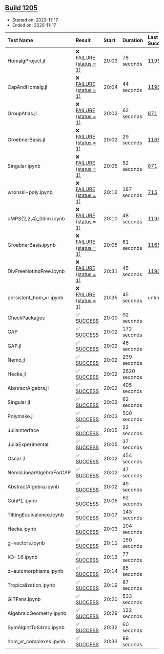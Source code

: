 ## [Build 1205](https://oscarci.mathematik.uni-kl.de/job/oscar-stable/1205/)

* Started on: 2020-11-17
* Ended on: 2020-11-17

| Test Name    | Result | Start | Duration | Last Success | First Failure |
|:-------------|:-------|:------|:---------|:-------------|:--------------|
| HomalgProject.jl | ❌ [FAILURE (status = 1)](https://oscarci.mathematik.uni-kl.de/job/oscar-stable/1205/artifact/logs/build-1205/HomalgProject.jl.log) | 20:03 | 78 seconds | [1196](https://oscarci.mathematik.uni-kl.de/job/oscar-stable/1196/) | [1197](https://oscarci.mathematik.uni-kl.de/job/oscar-stable/1197/) |
| CapAndHomalg.jl | ❌ [FAILURE (status = 1)](https://oscarci.mathematik.uni-kl.de/job/oscar-stable/1205/artifact/logs/build-1205/CapAndHomalg.jl.log) | 20:04 | 44 seconds | [1196](https://oscarci.mathematik.uni-kl.de/job/oscar-stable/1196/) | [1197](https://oscarci.mathematik.uni-kl.de/job/oscar-stable/1197/) |
| GroupAtlas.jl | ❌ [FAILURE (status = 1)](https://oscarci.mathematik.uni-kl.de/job/oscar-stable/1205/artifact/logs/build-1205/GroupAtlas.jl.log) | 20:02 | 62 seconds | [871](https://oscarci.mathematik.uni-kl.de/job/oscar-stable/871/) | [872](https://oscarci.mathematik.uni-kl.de/job/oscar-stable/872/) |
| GroebnerBasis.jl | ❌ [FAILURE (status = 1)](https://oscarci.mathematik.uni-kl.de/job/oscar-stable/1205/artifact/logs/build-1205/GroebnerBasis.jl.log) | 20:02 | 29 seconds | [1168](https://oscarci.mathematik.uni-kl.de/job/oscar-stable/1168/) | [1169](https://oscarci.mathematik.uni-kl.de/job/oscar-stable/1169/) |
| Singular.ipynb | ❌ [FAILURE (status = 1)](https://oscarci.mathematik.uni-kl.de/job/oscar-stable/1205/artifact/logs/build-1205/Singular.ipynb.log) | 20:05 | 52 seconds | [871](https://oscarci.mathematik.uni-kl.de/job/oscar-stable/871/) | [872](https://oscarci.mathematik.uni-kl.de/job/oscar-stable/872/) |
| wronski-poly.ipynb | ❌ [FAILURE (status = 1)](https://oscarci.mathematik.uni-kl.de/job/oscar-stable/1205/artifact/logs/build-1205/wronski-poly.ipynb.log) | 20:16 | 187 seconds | [715](https://oscarci.mathematik.uni-kl.de/job/oscar-stable/715/) | [716](https://oscarci.mathematik.uni-kl.de/job/oscar-stable/716/) |
| uMPS(2,2,4)_0dim.ipynb | ❌ [FAILURE (status = 1)](https://oscarci.mathematik.uni-kl.de/job/oscar-stable/1205/artifact/logs/build-1205/uMPS-2-2-4-_0dim.ipynb.log) | 20:10 | 48 seconds | [1196](https://oscarci.mathematik.uni-kl.de/job/oscar-stable/1196/) | [1197](https://oscarci.mathematik.uni-kl.de/job/oscar-stable/1197/) |
| GroebnerBasis.ipynb | ❌ [FAILURE (status = 1)](https://oscarci.mathematik.uni-kl.de/job/oscar-stable/1205/artifact/logs/build-1205/GroebnerBasis.ipynb.log) | 20:05 | 61 seconds | [1168](https://oscarci.mathematik.uni-kl.de/job/oscar-stable/1168/) | [1169](https://oscarci.mathematik.uni-kl.de/job/oscar-stable/1169/) |
| DivFreeNotIndFree.ipynb | ❌ [FAILURE (status = 1)](https://oscarci.mathematik.uni-kl.de/job/oscar-stable/1205/artifact/logs/build-1205/DivFreeNotIndFree.ipynb.log) | 20:31 | 45 seconds | [1196](https://oscarci.mathematik.uni-kl.de/job/oscar-stable/1196/) | [1197](https://oscarci.mathematik.uni-kl.de/job/oscar-stable/1197/) |
| persistent_hom_vr.ipynb | ❌ [FAILURE (status = 1)](https://oscarci.mathematik.uni-kl.de/job/oscar-stable/1205/artifact/logs/build-1205/persistent_hom_vr.ipynb.log) | 20:35 | 45 seconds | unknown | unknown |
| CheckPackages | ✅ [SUCCESS](https://oscarci.mathematik.uni-kl.de/job/oscar-stable/1205/artifact/logs/build-1205/CheckPackages.log) | 20:00 | 92 seconds |  |  |
| GAP | ✅ [SUCCESS](https://oscarci.mathematik.uni-kl.de/job/oscar-stable/1205/artifact/logs/build-1205/GAP.log) | 20:02 | 172 seconds |  |  |
| GAP.jl | ✅ [SUCCESS](https://oscarci.mathematik.uni-kl.de/job/oscar-stable/1205/artifact/logs/build-1205/GAP.jl.log) | 20:02 | 46 seconds |  |  |
| Nemo.jl | ✅ [SUCCESS](https://oscarci.mathematik.uni-kl.de/job/oscar-stable/1205/artifact/logs/build-1205/Nemo.jl.log) | 20:02 | 239 seconds |  |  |
| Hecke.jl | ✅ [SUCCESS](https://oscarci.mathematik.uni-kl.de/job/oscar-stable/1205/artifact/logs/build-1205/Hecke.jl.log) | 20:02 | 2820 seconds |  |  |
| AbstractAlgebra.jl | ✅ [SUCCESS](https://oscarci.mathematik.uni-kl.de/job/oscar-stable/1205/artifact/logs/build-1205/AbstractAlgebra.jl.log) | 20:02 | 405 seconds |  |  |
| Singular.jl | ✅ [SUCCESS](https://oscarci.mathematik.uni-kl.de/job/oscar-stable/1205/artifact/logs/build-1205/Singular.jl.log) | 20:02 | 62 seconds |  |  |
| Polymake.jl | ✅ [SUCCESS](https://oscarci.mathematik.uni-kl.de/job/oscar-stable/1205/artifact/logs/build-1205/Polymake.jl.log) | 20:02 | 500 seconds |  |  |
| JuliaInterface | ✅ [SUCCESS](https://oscarci.mathematik.uni-kl.de/job/oscar-stable/1205/artifact/logs/build-1205/JuliaInterface.log) | 20:05 | 22 seconds |  |  |
| JuliaExperimental | ✅ [SUCCESS](https://oscarci.mathematik.uni-kl.de/job/oscar-stable/1205/artifact/logs/build-1205/JuliaExperimental.log) | 20:05 | 37 seconds |  |  |
| Oscar.jl | ✅ [SUCCESS](https://oscarci.mathematik.uni-kl.de/job/oscar-stable/1205/artifact/logs/build-1205/Oscar.jl.log) | 20:02 | 454 seconds |  |  |
| NemoLinearAlgebraForCAP | ✅ [SUCCESS](https://oscarci.mathematik.uni-kl.de/job/oscar-stable/1205/artifact/logs/build-1205/NemoLinearAlgebraForCAP.log) | 20:02 | 47 seconds |  |  |
| AbstractAlgebra.ipynb | ✅ [SUCCESS](https://oscarci.mathematik.uni-kl.de/job/oscar-stable/1205/artifact/logs/build-1205/AbstractAlgebra.ipynb.log) | 20:02 | 49 seconds |  |  |
| CohP1.ipynb | ✅ [SUCCESS](https://oscarci.mathematik.uni-kl.de/job/oscar-stable/1205/artifact/logs/build-1205/CohP1.ipynb.log) | 20:06 | 62 seconds |  |  |
| TiltingEquivalence.ipynb | ✅ [SUCCESS](https://oscarci.mathematik.uni-kl.de/job/oscar-stable/1205/artifact/logs/build-1205/TiltingEquivalence.ipynb.log) | 20:07 | 143 seconds |  |  |
| Hecke.ipynb | ✅ [SUCCESS](https://oscarci.mathematik.uni-kl.de/job/oscar-stable/1205/artifact/logs/build-1205/Hecke.ipynb.log) | 20:03 | 104 seconds |  |  |
| g-vectors.ipynb | ✅ [SUCCESS](https://oscarci.mathematik.uni-kl.de/job/oscar-stable/1205/artifact/logs/build-1205/g-vectors.ipynb.log) | 20:11 | 150 seconds |  |  |
| K3-16.ipynb | ✅ [SUCCESS](https://oscarci.mathematik.uni-kl.de/job/oscar-stable/1205/artifact/logs/build-1205/K3-16.ipynb.log) | 20:13 | 77 seconds |  |  |
| c-automorphisms.ipynb | ✅ [SUCCESS](https://oscarci.mathematik.uni-kl.de/job/oscar-stable/1205/artifact/logs/build-1205/c-automorphisms.ipynb.log) | 20:14 | 85 seconds |  |  |
| Tropicalization.ipynb | ✅ [SUCCESS](https://oscarci.mathematik.uni-kl.de/job/oscar-stable/1205/artifact/logs/build-1205/Tropicalization.ipynb.log) | 20:19 | 87 seconds |  |  |
| GITFans.ipynb | ✅ [SUCCESS](https://oscarci.mathematik.uni-kl.de/job/oscar-stable/1205/artifact/logs/build-1205/GITFans.ipynb.log) | 20:20 | 533 seconds |  |  |
| AlgebraicGeometry.ipynb | ✅ [SUCCESS](https://oscarci.mathematik.uni-kl.de/job/oscar-stable/1205/artifact/logs/build-1205/AlgebraicGeometry.ipynb.log) | 20:29 | 122 seconds |  |  |
| SymAlgIntToS4rep.ipynb | ✅ [SUCCESS](https://oscarci.mathematik.uni-kl.de/job/oscar-stable/1205/artifact/logs/build-1205/SymAlgIntToS4rep.ipynb.log) | 20:32 | 60 seconds |  |  |
| hom_vr_complexes.ipynb | ✅ [SUCCESS](https://oscarci.mathematik.uni-kl.de/job/oscar-stable/1205/artifact/logs/build-1205/hom_vr_complexes.ipynb.log) | 20:33 | 99 seconds |  |  |
